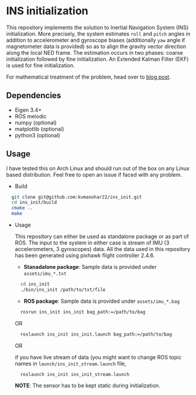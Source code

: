 # INS initialization
This repository implements the solution to Inertial Navigation System (INS) initialization. More precisely, the system estimates `roll` and `pitch` angles in addition to accelerometer and gyroscope biases (additionally `yaw` angle if magnetometer data is provided) so as to align the gravity vector direction along the local NED frame. The estimation occurs in two phases: coarse initialization followed by fine initialization. An Extended Kalman Filter (EKF) is used for fine initialization.

For mathematical treatment of the problem, head over to [blog post](https://kvmanohar22.github.io/ins_init).

## Dependencies
- Eigen 3.4+
- ROS melodic
- numpy (optional)
- matplotlib (optional)
- python3 (optional)

## Usage
I have tested this on Arch Linux and should run out of the box on any Linux based distribution. Feel free to open an issue if faced with any problem.

- Build

```bash
  git clone git@github.com:kvmanohar22/ins_init.git
  cd ins_init/build
  cmake ..
  make
```

- Usage

  This repository can either be used as standalone package or as part of ROS. The input to the system in either case is stream of IMU (3 accelerometers, 3 gyroscopes) data. All the data used in this repository has been generated using pixhawk flight controller 2.4.6.

  - **Stanadalone package**: Sample data is provided under `assets/imu_*.txt` 
  ```bash
    cd ins_init  
    ./bin/ins_init /path/to/txt/file 
  ```

  - **ROS package**: Sample data is provided under `assets/imu_*.bag` 
  ```bash
    rosrun ins_init ins_init bag_path:=/path/to/bag
  ```
  OR
  ```bash
    roslaunch ins_init ins_init.launch bag_path:=/path/to/bag
  ```
  OR

  if you have live stream of data (you might want to change ROS topic names in `launch/ins_init_stream.launch` file,

  ```bash
    roslaunch ins_init ins_init_stream.launch
  ```

  **NOTE**: The sensor has to be kept static during initialization.

